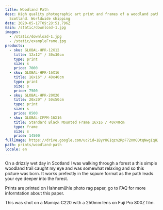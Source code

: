 ```yaml
---
title: Woodland Path
desc: High quality photographic art print and frames of a woodland path in
  Scotland. Worldwide shipping
date: 2020-05-17T09:28:51.796Z
main: /static/download-1.jpg
images:
  - /static/download-1.jpg
  - /static/exampleFrame.jpg
products:
  - sku: GLOBAL-HPR-12X12
    title: 12x12" / 30x30cm
    type: print
    size: s
    price: 7000
  - sku: GLOBAL-HPR-16X16
    title: 16x16" / 40x40cm
    type: print
    size: s
    price: 7500
  - sku: GLOBAL-HPR-20X20
    title: 20x20" / 50x50cm
    type: print
    size: s
    price: 8500
  - sku: GLOBAL-CFPM-16X16
    title: Standard Black Mounted Frame 16x16 / 40x40cm
    type: frame
    size: s
    price: 14500
fullImage: https://drive.google.com/uc?id=1ByrUGIqzn2RpF72nmCOtqNwgIqH2-lWY
path: prints/woodland-path
locale: en
---
```

On a drizzly wet day in Scotland I was walking through a forest a this simple woodland trail caught my eye and was somewhat relaxing and so this picture was born. It works prefectly in the sqaure format as the path leads your eye deeper into the forest.

Prints are printed on Hahnemühle photo rag paper, go to FAQ for more informtation about this paper.

This was shot on a Mamiya C220 with a 250mm lens on Fuji Pro 800Z film.